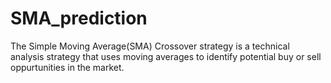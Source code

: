 # SMA_prediction
The Simple Moving Average(SMA) Crossover strategy is a technical analysis strategy that uses moving averages to identify potential buy or sell oppurtunities in the market.
